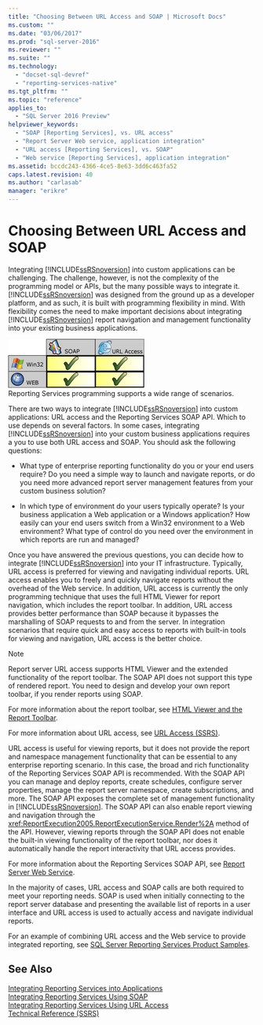 ```yaml
---
title: "Choosing Between URL Access and SOAP | Microsoft Docs"
ms.custom: ""
ms.date: "03/06/2017"
ms.prod: "sql-server-2016"
ms.reviewer: ""
ms.suite: ""
ms.technology: 
  - "docset-sql-devref"
  - "reporting-services-native"
ms.tgt_pltfrm: ""
ms.topic: "reference"
applies_to: 
  - "SQL Server 2016 Preview"
helpviewer_keywords: 
  - "SOAP [Reporting Services], vs. URL access"
  - "Report Server Web service, application integration"
  - "URL access [Reporting Services], vs. SOAP"
  - "Web service [Reporting Services], application integration"
ms.assetid: bccdc243-4366-4ce5-8e63-3dd6c463fa52
caps.latest.revision: 40
ms.author: "carlasab"
manager: "erikre"
---
```

# Choosing Between URL Access and SOAP
  Integrating [!INCLUDE[ssRSnoversion](../../advanced-analytics/r-services/includes/ssrsnoversion-md.md)] into custom applications can be challenging. The challenge, however, is not the complexity of the programming model or APIs, but the many possible ways to integrate it. [!INCLUDE[ssRSnoversion](../../advanced-analytics/r-services/includes/ssrsnoversion-md.md)] was designed from the ground up as a developer platform, and as such, it is built with programming flexibility in mind. With flexibility comes the need to make important decisions about integrating [!INCLUDE[ssRSnoversion](../../advanced-analytics/r-services/includes/ssrsnoversion-md.md)] report navigation and management functionality into your existing business applications.  
  
 ![Reporting Services programming scenarios](../../reporting-services/application-integration/media/bk-ext-04.gif "Reporting Services programming scenarios")  
Reporting Services programming supports a wide range of scenarios.  
  
 There are two ways to integrate [!INCLUDE[ssRSnoversion](../../advanced-analytics/r-services/includes/ssrsnoversion-md.md)] into custom applications: URL access and the Reporting Services SOAP API. Which to use depends on several factors. In some cases, integrating [!INCLUDE[ssRSnoversion](../../advanced-analytics/r-services/includes/ssrsnoversion-md.md)] into your custom business applications requires a you to use both URL access and SOAP. You should ask the following questions:  
  
-   What type of enterprise reporting functionality do you or your end users require? Do you need a simple way to launch and navigate reports, or do you need more advanced report server management features from your custom business solution?  
  
-   In which type of environment do your users typically operate? Is your business application a Web application or a Windows application? How easily can your end users switch from a Win32 environment to a Web environment? What type of control do you need over the environment in which reports are run and managed?  
  
 Once you have answered the previous questions, you can decide how to integrate [!INCLUDE[ssRSnoversion](../../advanced-analytics/r-services/includes/ssrsnoversion-md.md)] into your IT infrastructure. Typically, URL access is preferred for viewing and navigating individual reports. URL access enables you to freely and quickly navigate reports without the overhead of the Web service. In addition, URL access is currently the only programming technique that uses the full HTML Viewer for report navigation, which includes the report toolbar. In addition, URL access provides better performance than SOAP because it bypasses the marshalling of SOAP requests to and from the server. In integration scenarios that require quick and easy access to reports with built-in tools for viewing and navigation, URL access is the better choice.  
  
> [!NOTE]  
>  Report server URL access supports HTML Viewer and the extended functionality of the report toolbar. The SOAP API does not support this type of rendered report. You need to design and develop your own report toolbar, if you render reports using SOAP.  
  
 For more information about the report toolbar, see [HTML Viewer and the Report Toolbar](../../reporting-services/html-viewer-and-the-report-toolbar.md).  
  
 For more information about URL access, see [URL Access &#40;SSRS&#41;](../../reporting-services/url-access-ssrs.md).  
  
 URL access is useful for viewing reports, but it does not provide the report and namespace management functionality that can be essential to any enterprise reporting scenario. In this case, the broad and rich functionality of the Reporting Services SOAP API is recommended. With the SOAP API you can manage and deploy reports, create schedules, configure server properties, manage the report server namespace, create subscriptions, and more. The SOAP API exposes the complete set of management functionality in [!INCLUDE[ssRSnoversion](../../advanced-analytics/r-services/includes/ssrsnoversion-md.md)]. The SOAP API can also enable report viewing and navigation through the <xref:ReportExecution2005.ReportExecutionService.Render%2A> method of the API. However, viewing reports through the SOAP API does not enable the built-in viewing functionality of the report toolbar, nor does it automatically handle the report interactivity that URL access provides.  
  
 For more information about the Reporting Services SOAP API, see [Report Server Web Service](../../reporting-services/report-server-web-service/report-server-web-service.md).  
  
 In the majority of cases, URL access and SOAP calls are both required to meet your reporting needs. SOAP is used when initially connecting to the report server database and presenting the available list of reports in a user interface and URL access is used to actually access and navigate individual reports.  
  
 For an example of combining URL access and the Web service to provide integrated reporting, see [SQL Server Reporting Services Product Samples](http://go.microsoft.com/fwlink/?LinkId=177889).  
  
## See Also  
 [Integrating Reporting Services into Applications](../../reporting-services/application-integration/integrating-reporting-services-into-applications.md)   
 [Integrating Reporting Services Using SOAP](../../reporting-services/application-integration/integrating-reporting-services-using-soap.md)   
 [Integrating Reporting Services Using URL Access](../../reporting-services/application-integration/integrating-reporting-services-using-url-access.md)   
 [Technical Reference &#40;SSRS&#41;](../../reporting-services/technical-reference-ssrs.md)  
  
  